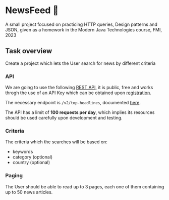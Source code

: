 # NewsFeed :newspaper:
A small project focused on practicing HTTP queries, Design patterns and JSON, given as a homework in the Modern Java Technologies course, FMI, 2023

## Task overview

Create a project which lets the User search for news by different criteria

### API

We are going to use the following [REST API](https://newsapi.org/), it is public, free and works throgh the use of an API Key which can be obtained upon [registration](https://newsapi.org/register).

The necessary endpoint is `/v2/top-headlines`, documented [here](https://newsapi.org/docs/endpoints/top-headlines).

The API has a limit of **100 requests per day**, which implies its resources should be used carefully upon development and testing.

### Criteria

The criteria which the searches will be based on:
- keywords 
- category (optional)
- country (optional)

### Paging

The User should be able to read up to 3 pages, each one of them containing up to 50 news articles.
